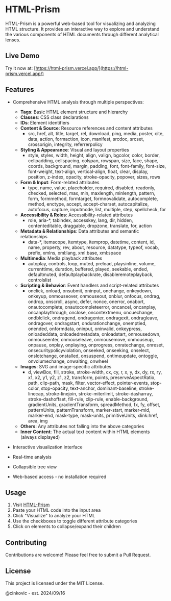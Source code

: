 # HTML-Prism

HTML-Prism is a powerful web-based tool for visualizing and analyzing HTML structure. It provides an interactive way to explore and understand the various components of HTML documents through different analytical lenses.

## Live Demo

Try it now at: [https://html-prism.vercel.app/](https://html-prism.vercel.app/)

## Features

- Comprehensive HTML analysis through multiple perspectives:
  - **Tags**: Basic HTML element structure and hierarchy
  - **Classes**: CSS class declarations
  - **IDs**: Element identifiers
  - **Content & Source**: Resource references and content attributes
    - src, href, alt, title, target, rel, download, ping, media, poster, cite, data, action, formaction, icon, manifest, srcdoc, srcset, crossorigin, integrity, referrerpolicy
  - **Styling & Appearance**: Visual and layout properties
    - style, styles, width, height, align, valign, bgcolor, color, border, cellpadding, cellspacing, colspan, rowspan, size, face, shape, coords, background, margin, padding, font, font-family, font-size, font-weight, text-align, vertical-align, float, clear, display, position, z-index, opacity, stroke-opacity, popover, sizes, rows
  - **Form & Input**: Form-related attributes
    - type, name, value, placeholder, required, disabled, readonly, checked, selected, max, min, maxlength, minlength, pattern, form, formmethod, formtarget, formnovalidate, autocomplete, method, enctype, accept, accept-charset, autocapitalize, autofocus, capture, inputmode, list, multiple, step, spellcheck, for
  - **Accessibility & Roles**: Accessibility-related attributes
    - role, aria-*, tabindex, accesskey, lang, dir, hidden, contenteditable, draggable, dropzone, translate, for, action
  - **Metadata & Relationships**: Data attributes and semantic relationships
    - data-*, itemscope, itemtype, itemprop, datetime, content, id, name, property, rev, about, resource, datatype, typeof, vocab, prefix, xmlns, xml:lang, xml:base, xml:space
  - **Multimedia**: Media playback attributes
    - autoplay, controls, loop, muted, preload, playsinline, volume, currenttime, duration, buffered, played, seekable, ended, defaultmuted, defaultplaybackrate, disableremoteplayback, controlslist
  - **Scripting & Behavior**: Event handlers and script-related attributes
    - onclick, onload, onsubmit, oninput, onchange, onkeydown, onkeyup, onmouseover, onmouseout, onblur, onfocus, ondrag, ondrop, onscroll, async, defer, nonce, onerror, onabort, onautocomplete, onautocompleteerror, oncancel, oncanplay, oncanplaythrough, onclose, oncontextmenu, oncuechange, ondblclick, ondragend, ondragenter, ondragexit, ondragleave, ondragover, ondragstart, ondurationchange, onemptied, onended, onformdata, oninput, oninvalid, onkeypress, onloadeddata, onloadedmetadata, onloadstart, onmousedown, onmouseenter, onmouseleave, onmousemove, onmouseup, onpause, onplay, onplaying, onprogress, onratechange, onreset, onsecuritypolicyviolation, onseeked, onseeking, onselect, onslotchange, onstalled, onsuspend, ontimeupdate, ontoggle, onvolumechange, onwaiting, onwheel
  - **Images**: SVG and image-specific attributes
    - d, viewBox, fill, stroke, stroke-width, cx, cy, r, x, y, dx, dy, rx, ry, x1, x2, y1, y2, z1, z2, transform, points, preserveAspectRatio, path, clip-path, mask, filter, vector-effect, pointer-events, stop-color, stop-opacity, text-anchor, dominant-baseline, stroke-linecap, stroke-linejoin, stroke-miterlimit, stroke-dasharray, stroke-dashoffset, fill-rule, clip-rule, enable-background, gradientUnits, gradientTransform, spreadMethod, fx, fy, offset, patternUnits, patternTransform, marker-start, marker-mid, marker-end, mask-type, mask-units, primitiveUnits, xlink:href, area, img
  - **Others**: Any attributes not falling into the above categories
  - **Inner Content**: The actual text content within HTML elements (always displayed)
  
- Interactive visualization interface
- Real-time analysis
- Collapsible tree view
- Web-based access - no installation required

## Usage

1. Visit [HTML-Prism](https://html-prism.vercel.app/)
2. Paste your HTML code into the input area
3. Click "Visualize" to analyze your HTML
4. Use the checkboxes to toggle different attribute categories
5. Click on elements to collapse/expand their children

## Contributing

Contributions are welcome! Please feel free to submit a Pull Request.

## License

This project is licensed under the MIT License.

@cinkovic - est. 2024/09/16
